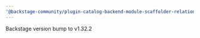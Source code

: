 ```yaml
---
'@backstage-community/plugin-catalog-backend-module-scaffolder-relation-processor': patch
---
```


Backstage version bump to v1.32.2
